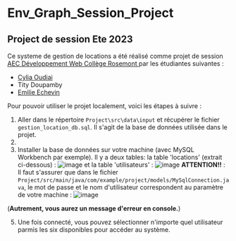 # Env_Graph_Session_Project
## Project de session Ete 2023

Ce systeme de gestion de locations a été réalisé comme projet de session [AEC Développement Web Collège Rosemont ](https://www.crosemont.qc.ca/programme/programmation-orientee-objet-et-technologies-web/) par les étudiantes suivantes :
-  [Cylia Oudiai](https://www.linkedin.com/in/cylia-oudiai-81b7891a0/)
- Tity Doupamby
- [Emilie Echevin ](https://www.linkedin.com/in/emilie-echevin-92119a5a/)

Pour pouvoir utiliser le projet localement, voici les étapes à suivre :

1. Aller dans le répertoire `Project\src\data\input` et récupérer le fichier  `gestion_location_db.sql`. Il s'agit de la base de données utilisée dans le projet.
2. 
3. Installer la base de données sur votre machine (avec MySQL Workbench par exemple). Il y a deux tables: la table 'locations' (extrait ci-dessous) :
![image](https://github.com/Emimint/Env_Graph_Session_Project/assets/90863470/13951186-4f72-4fd5-b89f-2e6b348cdd59)
et la table 'utilisateurs' :
![image](https://github.com/Emimint/Env_Graph_Session_Project/assets/90863470/ae792dcb-4570-4694-8426-88f97b1591f7)
**ATTENTION!!** : Il faut s'assurer que dans le fichier `Project/src/main/java/com/example/project/models/MySqlConnection.java`, le mot de passe et le nom d'utilisateur correspondent au paramètre de votre machine :
![image](https://github.com/Emimint/Env_Graph_Session_Project/assets/90863470/21dd31d2-7574-4dfe-a48e-401c8107fe67)

(__Autrement, vous aurez un message d'erreur en console.__)

5. Une fois connecté, vous pouvez sélectionner n'importe quel utilisateur parmis les six disponibles pour accéder au système.


